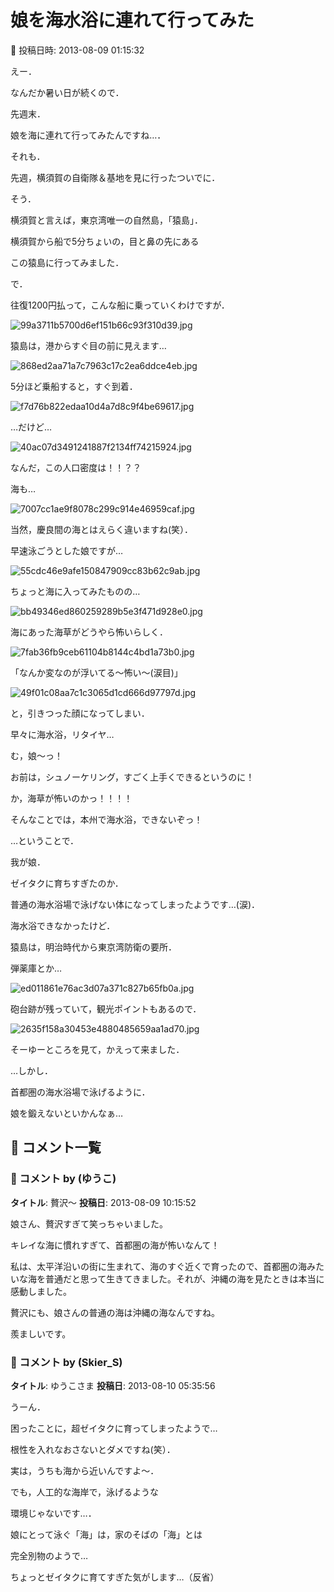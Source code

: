 # 娘を海水浴に連れて行ってみた

📅 投稿日時: 2013-08-09 01:15:32

えー．


なんだか暑い日が続くので．


先週末．


娘を海に連れて行ってみたんですね…．


それも．


先週，横須賀の自衛隊＆基地を見に行ったついでに．





そう．


横須賀と言えば，東京湾唯一の自然島，「猿島」．


横須賀から船で5分ちょいの，目と鼻の先にある


この猿島に行ってみました．





で．


往復1200円払って，こんな船に乗っていくわけですが．




![99a3711b5700d6ef151b66c93f310d39.jpg](images/99a3711b5700d6ef151b66c93f310d39.jpg)







猿島は，港からすぐ目の前に見えます…




![868ed2aa71a7c7963c17c2ea6ddce4eb.jpg](images/868ed2aa71a7c7963c17c2ea6ddce4eb.jpg)







5分ほど乗船すると，すぐ到着．




![f7d76b822edaa10d4a7d8c9f4be69617.jpg](images/f7d76b822edaa10d4a7d8c9f4be69617.jpg)







…だけど…




![40ac07d3491241887f2134ff74215924.jpg](images/40ac07d3491241887f2134ff74215924.jpg)




なんだ，この人口密度は！！？？





海も…




![7007cc1ae9f8078c299c914e46959caf.jpg](images/7007cc1ae9f8078c299c914e46959caf.jpg)




当然，慶良間の海とはえらく違いますね(笑）．





早速泳ごうとした娘ですが…




![55cdc46e9afe150847909cc83b62c9ab.jpg](images/55cdc46e9afe150847909cc83b62c9ab.jpg)







ちょっと海に入ってみたものの…




![bb49346ed860259289b5e3f471d928e0.jpg](images/bb49346ed860259289b5e3f471d928e0.jpg)




海にあった海草がどうやら怖いらしく．




![7fab36fb9ceb61104b8144c4bd1a73b0.jpg](images/7fab36fb9ceb61104b8144c4bd1a73b0.jpg)




「なんか変なのが浮いてる～怖い～(涙目)」




![49f01c08aa7c1c3065d1cd666d97797d.jpg](images/49f01c08aa7c1c3065d1cd666d97797d.jpg)




と，引きつった顔になってしまい．


早々に海水浴，リタイヤ…





む，娘～っ！


お前は，シュノーケリング，すごく上手くできるというのに！


か，海草が怖いのかっ！！！！


そんなことでは，本州で海水浴，できないぞっ！





…ということで．


我が娘．


ゼイタクに育ちすぎたのか．


普通の海水浴場で泳げない体になってしまったようです…(涙)．





海水浴できなかったけど．


猿島は，明治時代から東京湾防衛の要所．


弾薬庫とか…




![ed011861e76ac3d07a371c827b65fb0a.jpg](images/ed011861e76ac3d07a371c827b65fb0a.jpg)




砲台跡が残っていて，観光ポイントもあるので．




![2635f158a30453e4880485659aa1ad70.jpg](images/2635f158a30453e4880485659aa1ad70.jpg)




そーゆーところを見て，かえって来ました．





…しかし．


首都圏の海水浴場で泳げるように．


娘を鍛えないといかんなぁ…

## 💬 コメント一覧

### 💬 コメント by (ゆうこ)
**タイトル**: 贅沢～
**投稿日**: 2013-08-09 10:15:52

娘さん、贅沢すぎて笑っちゃいました。

キレイな海に慣れすぎて、首都圏の海が怖いなんて！

私は、太平洋沿いの街に生まれて、海のすぐ近くで育ったので、首都圏の海みたいな海を普通だと思って生きてきました。それが、沖縄の海を見たときは本当に感動しました。

贅沢にも、娘さんの普通の海は沖縄の海なんですね。

羨ましいです。

### 💬 コメント by (Skier_S)
**タイトル**: ゆうこさま
**投稿日**: 2013-08-10 05:35:56

うーん．

困ったことに，超ゼイタクに育ってしまったようで…

根性を入れなおさないとダメですね(笑）．



実は，うちも海から近いんですよ～．

でも，人工的な海岸で，泳げるような

環境じゃないです…．

娘にとって泳ぐ「海」は，家のそばの「海」とは

完全別物のようで…



ちょっとゼイタクに育てすぎた気がします…（反省）

